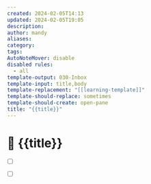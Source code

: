 ```yaml
---
created: 2024-02-05T14:13
updated: 2024-02-05T19:05
description: 
author: mandy
aliases: 
category: 
tags: 
AutoNoteMover: disable
disabled rules:
  - all
template-output: 030-Inbox
template-input: title,body
template-replacement: "[[learning-template]]"
template-should-replace: sometimes
template-should-create: open-pane
title: "{{title}}"
---
```

# 🚀 {{title}}

- [ ] []()
- [ ] []()

